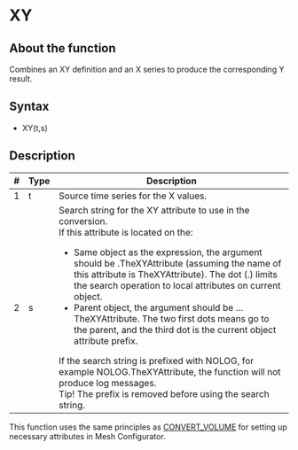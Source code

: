 # XY
## About the function
Combines an XY definition and an X series to produce the corresponding Y result.

## Syntax
- XY(t,s)


## Description


| # | Type | Description |
|---|---|---|
| 1 | t | Source time series for the X values. |
| 2 | s | Search string for the XY attribute to use in the conversion.<br/> If this attribute is located on the:<br/> <ul><li>Same object as the expression, the argument should be .TheXYAttribute (assuming the name of this attribute is TheXYAttribute). The dot (.) limits the search operation to local attributes on current object.</li><li> Parent object, the argument should be …TheXYAttribute. The two first dots means go to the parent, and the third dot is the current object attribute prefix.</li></ul> If the search string is prefixed with NOLOG, for example NOLOG.TheXYAttribute, the function will not produce log messages.<br/> Tip! The prefix is removed before using the search string. |



This function uses the same principles as
[CONVERT_VOLUME](../functions/convert_volume.md) for setting up necessary attributes in
Mesh Configurator.
